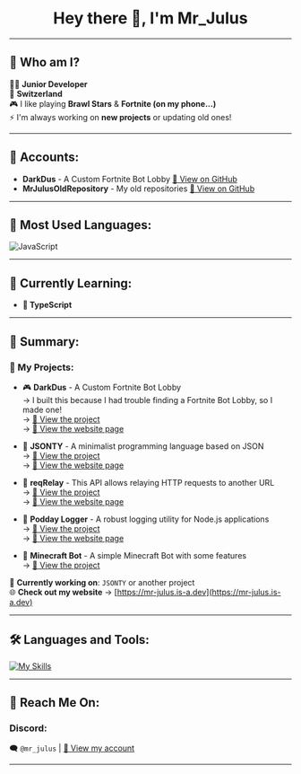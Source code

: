 <h1 align="center">Hey there 👋, I'm Mr_Julus</h1>

---

## 🧐 Who am I? 
👨‍💻 **Junior Developer**  
📍 **Switzerland**  
🎮 I like playing **Brawl Stars** & **Fortnite (on my phone...)**  
⚡ I'm always working on **new projects** or updating old ones!  

---

## 🔗 Accounts:
- **DarkDus** - A Custom Fortnite Bot Lobby [🔗 View on GitHub](https://github.com/DarkDusOfficial/)
- **MrJulusOldRepository** - My old repositories [🔗 View on GitHub](https://github.com/MrJulusOldRepository/)

---

## 🚀 Most Used Languages:
![JavaScript](https://img.shields.io/badge/JavaScript-F7DF1E?style=for-the-badge&logo=javascript&logoColor=black)

---

## 🎯 Currently Learning:
- **🚀 TypeScript**

---

## 📌 Summary:

### 📂 My Projects:
- 🎮 **DarkDus** - A Custom Fortnite Bot Lobby  
  → I built this because I had trouble finding a Fortnite Bot Lobby, so I made one!  
  → [🔗 View the project](https://github.com/DarkDusOfficial/CustomFortniteBotLobby)  
  → [🔗 View the website page](https://darkdus.is-a.dev/)  

- 📝 **JSONTY** - A minimalist programming language based on JSON  
  → [🔗 View the project](https://github.com/MrJulus/JSONTY)  
  → [🔗 View the website page](https://mr-julus.is-a.dev/jsonty/)  

- 📝 **reqRelay** - This API allows relaying HTTP requests to another URL  
  → [🔗 View the project](https://github.com/MrJulus/reqRelay)   
  → [🔗 View the website page](https://mr-julus.is-a.dev/reqrelay/)   
  
- 📝 **Podday Logger** - A robust logging utility for Node.js applications  
  → [🔗 View the project](https://github.com/MrJulus/PoddayLogger)   
  → [🔗 View the website page](https://mr-julus.is-a.dev/podday/)   

- 📝 **Minecraft Bot** - A simple Minecraft Bot with some features  
  → [🔗 View the project](https://github.com/MrJulus/MinecraftBot)     

🚀 **Currently working on**: `JSONTY` or another project  
🌐 **Check out my website** → [https://mr-julus.is-a.dev](https://mr-julus.is-a.dev)  

---

## 🛠️ Languages and Tools:
<p align="left">
  <a href="https://github.com/MrJulus" target="_blank">
    <img src="https://skillicons.dev/icons?i=nodejs,js,py,html,css,git,github" alt="My Skills">
  </a>
</p>

---

## 💬 Reach Me On:
### Discord:
🗨️ `@mr_julus` | [🔗 View my account](https://discord.com/users/924233905857499166)

---

